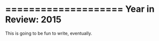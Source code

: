 ====================
Year in Review: 2015
====================

This is going to be fun to write, eventually.